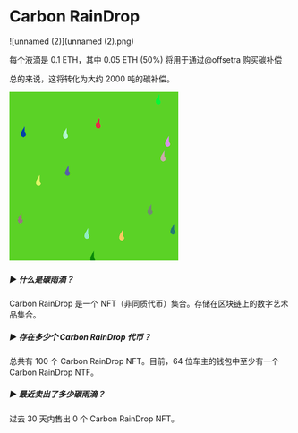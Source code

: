 # Carbon RainDrop

![unnamed (2)](unnamed (2).png)

每个液滴是 0.1 ETH，其中 0.05 ETH (50%) 将用于通过@offsetra 购买碳补偿

总的来说，这将转化为大约 2000 吨的碳补偿。

![unnamed](unnamed.png)

##### ▶ 什么是碳雨滴？

Carbon RainDrop 是一个 NFT（非同质代币）集合。存储在区块链上的数字艺术品集合。

##### ▶ 存在多少个 Carbon RainDrop 代币？

总共有 100 个 Carbon RainDrop NFT。目前，64 位车主的钱包中至少有一个 Carbon RainDrop NTF。

##### ▶ 最近卖出了多少碳雨滴？

过去 30 天内售出 0 个 Carbon RainDrop NFT。
